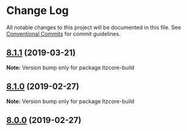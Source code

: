 # Change Log

All notable changes to this project will be documented in this file.
See [Conventional Commits](https://conventionalcommits.org) for commit guidelines.

## [8.1.1](https://github.com/bitpay/ltzcore-build/compare/v8.1.0...v8.1.1) (2019-03-21)

**Note:** Version bump only for package ltzcore-build

## [8.1.0](https://github.com/bitpay/ltzcore-build/compare/v5.0.0-beta.44...v8.1.0) (2019-02-27)

**Note:** Version bump only for package ltzcore-build

## [8.0.0](https://github.com/bitpay/ltzcore-build/compare/v5.0.0-beta.44...v8.0.0) (2019-02-27)
